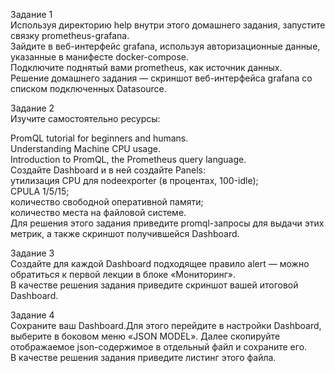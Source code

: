 Задание 1 <br>
Используя директорию help внутри этого домашнего задания, запустите связку prometheus-grafana. <br>
Зайдите в веб-интерфейс grafana, используя авторизационные данные, указанные в манифесте docker-compose. <br>
Подключите поднятый вами prometheus, как источник данных. <br>
Решение домашнего задания — скриншот веб-интерфейса grafana со списком подключенных Datasource. <br>

Задание 2 <br>
Изучите самостоятельно ресурсы: <br> 

PromQL tutorial for beginners and humans. <br>
Understanding Machine CPU usage. <br>
Introduction to PromQL, the Prometheus query language. <br>
Создайте Dashboard и в ней создайте Panels: <br>
утилизация CPU для nodeexporter (в процентах, 100-idle);<br>
CPULA 1/5/15; <br>
количество свободной оперативной памяти; <br>
количество места на файловой системе. <br>
Для решения этого задания приведите promql-запросы для выдачи этих метрик, а также скриншот получившейся Dashboard. <br>

Задание 3 <br>
Создайте для каждой Dashboard подходящее правило alert — можно обратиться к первой лекции в блоке «Мониторинг». <br>
В качестве решения задания приведите скриншот вашей итоговой Dashboard. <br>

Задание 4 <br>
Сохраните ваш Dashboard.Для этого перейдите в настройки Dashboard, выберите в боковом меню «JSON MODEL». Далее скопируйте отображаемое json-содержимое в отдельный файл и сохраните его. <br>
В качестве решения задания приведите листинг этого файла. <br>
